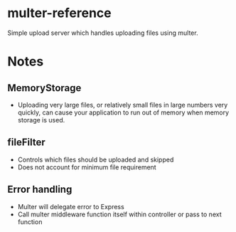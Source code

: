 # multer-reference

Simple upload server which handles uploading files using multer.

# Notes

## MemoryStorage

- Uploading very large files, or relatively small files in large numbers very quickly, can cause your application to run out of memory when memory storage is used.

## fileFilter

- Controls which files should be uploaded and skipped
- Does not account for minimum file requirement

## Error handling

- Multer will delegate error to Express
- Call multer middleware function itself within controller or pass to next function
